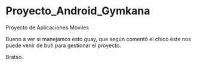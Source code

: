 Proyecto_Android_Gymkana
========================

Proyecto de Aplicaciones Móviles 

Bueno a ver si manejamos esto guay, que según comentó el chico éste nos puede venir de buti para gestionar el proyecto.

Bratso.

